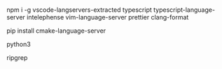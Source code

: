 # 

npm i -g vscode-langservers-extracted typescript typescript-language-server intelephense vim-language-server prettier clang-format

pip install cmake-language-server

python3

ripgrep
